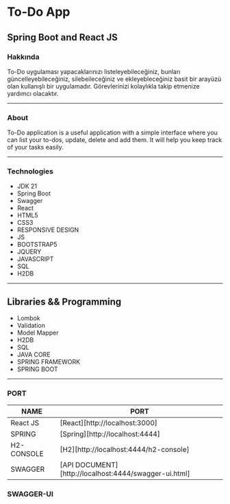 #  To-Do App
## Spring Boot and React JS

### Hakkında
To-Do uygulaması yapacaklarınızı listeleyebileceğiniz, bunları güncelleyebileceğiniz, silebeileceğiniz ve 
ekleyebleceğiniz basit bir arayüzü olan kullanışlı bir uygulamadır. 
Görevlerinizi kolaylıkla takip etmenize yardımcı olacaktır.

------

### About
To-Do application is a useful application with a simple interface where you can list your to-dos, 
update, delete and add them. It will help you keep track of your tasks easily.

----

### Technologies
- JDK 21
- Spring Boot 
- Swagger
- React
- HTML5
- CSS3
- RESPONSIVE DESIGN
- JS
- BOOTSTRAP5
- JQUERY
- JAVASCRIPT
- SQL
- H2DB

-----

## Libraries && Programming
- Lombok
- Validation
- Model Mapper
- H2DB
- SQL
- JAVA CORE
- SPRING FRAMEWORK
- SPRING BOOT

------

### PORT

| NAME | PORT |
| ------ | ------ |
| React JS| [React][http://localhost:3000] |
| SPRING| [Spring][http://localhost:4444] |
| H2-CONSOLE| [H2][http://localhost:4444/h2-console] |
| SWAGGER| [API DOCUMENT][http://localhost:4444/swagger-ui.html] |

### SWAGGER-UI
